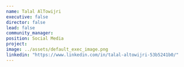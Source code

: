 ```yaml
---
name: Talal AlTowijri
executive: false
director: false
lead: false
community_manager:   
position: Social Media
project:  
image: ../assets/default_exec_image.png
linkedin: "https://www.linkedin.com/in/talal-altowijri-53b5241b0/"
---
```

